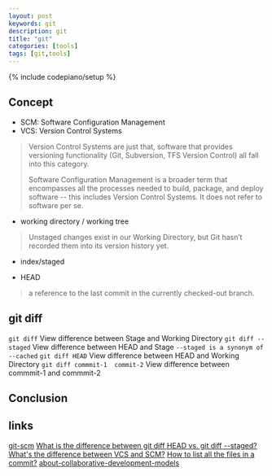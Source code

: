 ```yaml
---
layout: post
keywords: git
description: git
title: "git"
categories: [tools]
tags: [git,tools]
---
```

{% include codepiano/setup %}

## Concept

* SCM: Software Configuration Management
* VCS: Version Control Systems

> Version Control Systems are just that, software that provides versioning functionality (Git, Subversion, TFS Version Control) all fall into this category.
>
> Software Configuration Management is a broader term that encompasses all the processes needed to build, package, and deploy software -- this includes Version Control Systems. It does not refer to software per se.

* working directory / working tree

> Unstaged changes exist in our Working Directory, but Git hasn’t recorded them into its version history yet.

* index/staged

* HEAD

> a reference to the last commit in the currently checked-out branch.

## git diff

`git diff`  View difference between Stage and Working Directory
`git diff --staged` View difference between HEAD and Stage  `--staged is a synonym of --cached`
`git diff HEAD`  View difference between HEAD and Working Directory
`git diff commmit-1  commit-2` View difference between commmit-1 and commmit-2 

## Conclusion

## links

[git-scm](https://git-scm.com/about)
[What is the difference between git diff HEAD vs. git diff --staged?](https://stackoverflow.com/questions/16562121/what-is-the-difference-between-git-diff-head-vs-git-diff-staged)
[What's the difference between VCS and SCM?](https://stackoverflow.com/questions/4127425/whats-the-difference-between-vcs-and-scm)
[How to list all the files in a commit?](https://stackoverflow.com/questions/424071/how-to-list-all-the-files-in-a-commit?rq=1)
[about-collaborative-development-models](https://docs.github.com/en/pull-requests/collaborating-with-pull-requests/getting-started/about-collaborative-development-models)
